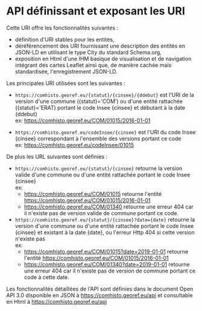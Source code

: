 # API définissant et exposant les URI

Cette URI offre les fonctionnalités suivantes :
- définition d'URI stables pour les entités,
- déréférencement des URI fournissant une description des entités en JSON-LD en utilisant le type City du standard Schema.org,
- exposition en Html d'une IHM basique de visualisation et de navigation intégrant des cartes Leaflet
  ainsi que, de manière cachée mais standardisée, l'enregistrement JSON-LD.

Les principales URI utilisées sont les suivantes :

- `https://comhisto.georef.eu/{statut}/{cinsee}/{ddebut}` est l'URI de la version d'une commune ({statut}='COM')
  ou d'une entité rattachée ({statut}='ERAT) portant le code Insee {cinsee} et débutant à la date {ddebut}  
  ex: https://comhisto.georef.eu/COM/01015/2016-01-01

- `https://comhisto.georef.eu/codeInsee/{cinsee}` est l'URI du code Insee {cinsee} correspondant à l'ensemble
  des versions portant ce code  
  ex: https://comhisto.georef.eu/codeInsee/01015

De plus les URL suivantes sont définies :

- `https://comhisto.georef.eu/{statut}/{cinsee}` retourne la version valide d'une commune ou d'une entité rattachée
  portant le code Insee {cinsee}  
  ex:
   - https://comhisto.georef.eu/COM/01015 retourne l'entité https://comhisto.georef.eu/COM/01015/2016-01-01
   - https://comhisto.georef.eu/COM/01340 retourne une erreur 404 car il n'existe pas de version valide de commune
     portant ce code.
- `https://comhisto.georef.eu/{statut}/{cinsee}?date={date}` retourne la version d'une commune ou d'une entité rattachée
  portant le code Insee {cinsee} et existant à la date {date}, ou l'erreur Http 404 si cette version n'existe pas  
  ex:
   - https://comhisto.georef.eu/COM/01015?date=2019-01-01 retourne l'entité https://comhisto.georef.eu/COM/01015/2016-01-01
   - https://comhisto.georef.eu/COM/01340?date=2019-01-01 retourne une erreur 404 car il n'existe pas de version de commune
     portant ce code à cette date.

Les fonctionnalités détaillées de l'API sont définies dans le document Open API 3.0
disponible en JSON à https://comhisto.georef.eu/api
et consultable en Html à https://comhisto.georef.eu/api
